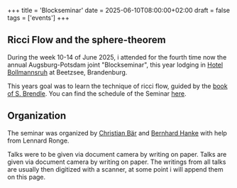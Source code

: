 +++
title = 'Blockseminar'
date = 2025-06-10T08:00:00+02:00
draft = false
tags = ['events']
+++

## Ricci Flow and the sphere-theorem

During the week 10-14 of June 2025, i attended for the fourth time now the annual Augsburg-Potsdam joint "Blockseminar", this year lodging in [Hotel Bollmannsruh](https://bollmannsruh-am-beetzsee.allbrandenburghotels.com/de/) at Beetzsee, Brandenburg.

This years goal was to learn the technique of ricci flow, guided by the [book of S. Brendle](https://www.ams.org/books/gsm/111/gsm111-endmatter.pdf). 
You can find the schedule of the Seminar [here](/bs/four/plan.pdf).

## Organization

The seminar was organized by [Christian Bär](https://www.math.uni-potsdam.de/baer) and [Bernhard Hanke](https://www.uni-augsburg.de/de/fakultaet/mntf/math/prof/diff/team/bernhard-hanke/) with help from Lennard Ronge.

Talks were to be given via document camera by writing on paper.
Talks are given via document camera by writing on paper. 
The writings from all talks are usually then digitized with a scanner, at some point i will append them on this page.



